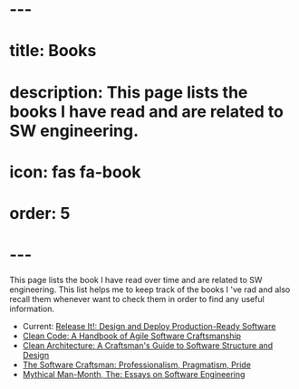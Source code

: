 # ---
# title: Books
# description: This page lists the books I have read and are related to SW engineering.
# icon: fas fa-book
# order: 5
# ---

This page lists the book I have read over time and are related to SW engineering.
This list helps me to keep track of the books I 've rad and also recall them whenever
want to check them in order to find any useful information.

* Current: [Release It!: Design and Deploy Production-Ready Software](https://www.amazon.com/Release-Production-Ready-Software-Pragmatic-Programmers/dp/0978739213)
* [Clean Code: A Handbook of Agile Software Craftsmanship](https://www.amazon.com/Clean-Code-Handbook-Software-Craftsmanship/dp/0132350882)
* [Clean Architecture: A Craftsman's Guide to Software Structure and Design](https://www.amazon.com/Clean-Architecture-Craftsmans-Software-Structure/dp/0134494164)
* [The Software Craftsman: Professionalism, Pragmatism, Pride](https://www.amazon.co.uk/Software-Craftsman-Professionalism-Pragmatism-Robert/dp/0134052501)
* [Mythical Man-Month, The: Essays on Software Engineering](https://www.amazon.co.uk/Mythical-Man-Month-Software-Engineering-Anniversary/dp/0201835959)
